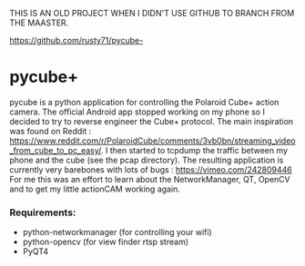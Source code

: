 THIS IS AN OLD PROJECT WHEN I DIDN'T USE GITHUB TO BRANCH FROM THE MAASTER.

https://github.com/rusty71/pycube-


# pycube+

pycube is a python application for controlling the Polaroid Cube+ action camera.
The official Android app stopped working on my phone so I decided to try to reverse engineer the Cube+ protocol. The main inspiration was found on Reddit : https://www.reddit.com/r/PolaroidCube/comments/3vb0bn/streaming_video_from_cube_to_pc_easy/. I then started to tcpdump the traffic between my phone and the cube (see the pcap directory).
The resulting application is currently very barebones with lots of bugs  : https://vimeo.com/242809446 
For me this was an effort to learn about the NetworkManager, QT, OpenCV and to get my little actionCAM working again.

### Requirements:
*  python-networkmanager  (for controlling your wifi)
*  python-opencv          (for view finder rtsp stream)
*  PyQT4
 
